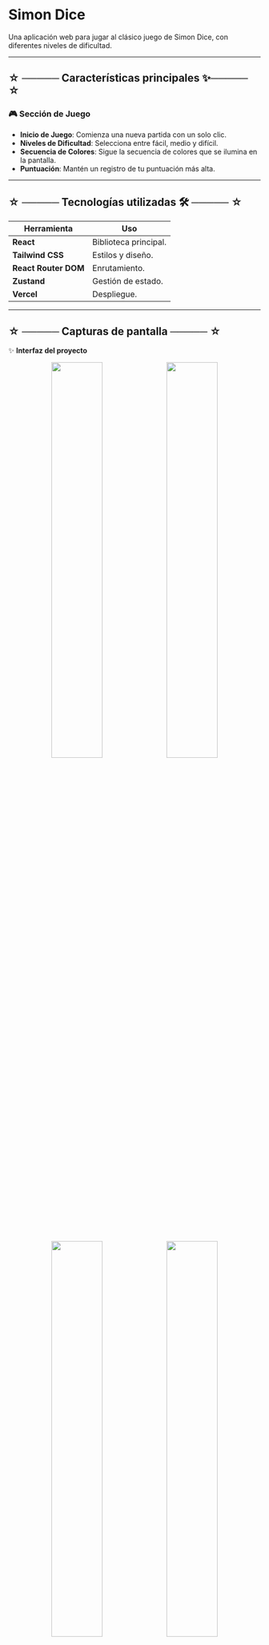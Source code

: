 # **Simon Dice**

Una aplicación web para jugar al clásico juego de Simon Dice, con diferentes niveles de dificultad.

---

## ☆ ───── **Características principales** ✨───── ☆

### 🎮 **Sección de Juego**

- **Inicio de Juego**: Comienza una nueva partida con un solo clic.
- **Niveles de Dificultad**: Selecciona entre fácil, medio y difícil.
- **Secuencia de Colores**: Sigue la secuencia de colores que se ilumina en la pantalla.
- **Puntuación**: Mantén un registro de tu puntuación más alta.

---

## ☆ ───── **Tecnologías utilizadas** 🛠️ ───── ☆


| Herramienta          | Uso                   |
| -------------------- | --------------------- |
| **React**            | Biblioteca principal. |
| **Tailwind CSS**     | Estilos y diseño.     |
| **React Router DOM** | Enrutamiento.         |
| **Zustand**          | Gestión de estado.    |
| **Vercel**           | Despliegue.           |

---

## ☆ ───── **Capturas de pantalla** ───── ☆

✨ **Interfaz del proyecto**

<p align="center">
  <img src="https://github.com/user-attachments/assets/591fff7c-b2cb-4f3b-a352-03c698142b2e" width="45%"/>
  <img src="https://github.com/user-attachments/assets/7260365b-eb3b-4d03-8409-bc60b1cd9237" width="45%"/>
  <img src="https://github.com/user-attachments/assets/a0850ae1-d040-41a0-b90c-67ac27f7dee0" width="45%"/>
  <img src="https://github.com/user-attachments/assets/3caff4ba-e3de-492c-b6d7-e131f4371481" width="45%"/>
  <img src="https://github.com/user-attachments/assets/d545b3c3-4add-4339-adce-56f723173a93" width="45%"/>
</p>

---

## Funcionalidades Futuras

- **Permitir a los usuarios guardar sus puntuaciones y ver un historial de juegos**
- **Modos de juego**: Agregar diferentes modos de juego para mayor variedad.
- **Temas de colores**: Permitir a los usuarios cambiar el tema de colores del juego.
